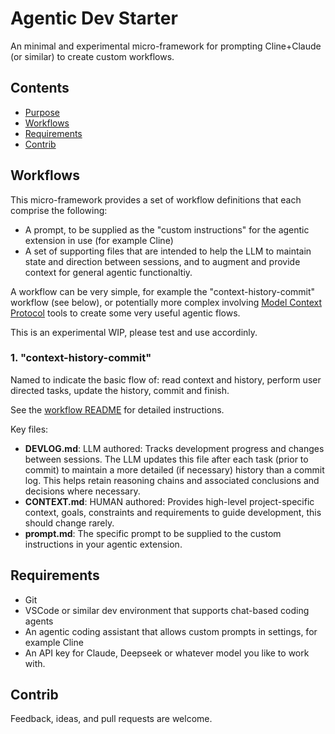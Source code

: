 # Agentic Dev Starter

An minimal and experimental micro-framework for prompting Cline+Claude (or similar) to create custom workflows.

## Contents
- [Purpose](#purpose)
- [Workflows](#workflows)
- [Requirements](#requirements)
- [Contrib](#contrib)

## Workflows

This micro-framework provides a set of workflow definitions that each comprise the following:

- A prompt, to be supplied as the "custom instructions" for the agentic extension in use (for example Cline)
- A set of supporting files that are intended to help the LLM to maintain state and direction between sessions, and to augment and provide context for general agentic functionaltiy.

A workflow can be very simple, for example the "context-history-commit" workflow (see below), or potentially more complex involving [Model Context Protocol](https://www.anthropic.com/news/model-context-protocol) tools to create some very useful agentic flows.

This is an experimental WIP, please test and use accordinly.

### 1. "context-history-commit"

Named to indicate the basic flow of: read context and history, perform user directed tasks, update the history, commit and finish.

See the [workflow README](workflows/context-history-commit/README.md) for detailed instructions.

Key files:
- **DEVLOG.md**: LLM authored: Tracks development progress and changes between sessions. The LLM updates this file after each task (prior to commit) to maintain a more detailed (if necessary) history than a commit log. This helps retain reasoning chains and associated conclusions and decisions where necessary.
- **CONTEXT.md**: HUMAN authored: Provides high-level project-specific context, goals, constraints and requirements to guide development, this should change rarely.
- **prompt.md**: The specific prompt to be supplied to the custom instructions in your agentic extension.

## Requirements

- Git
- VSCode or similar dev environment that supports chat-based coding agents
- An agentic coding assistant that allows custom prompts in settings, for example Cline
- An API key for Claude, Deepseek or whatever model you like to work with.

## Contrib

Feedback, ideas, and pull requests are welcome.
